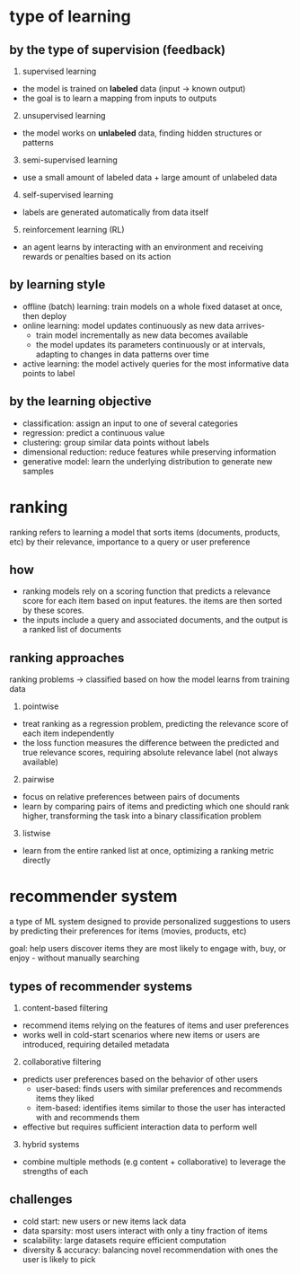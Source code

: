 # type of learning

## by the type of supervision (feedback)

1. supervised learning

- the model is trained on **labeled** data (input -> known output)
- the goal is to learn a mapping from inputs to outputs

2. unsupervised learning

- the model works on **unlabeled** data, finding hidden structures or patterns

3. semi-supervised learning

- use a small amount of labeled data + large amount of unlabeled data

4. self-supervised learning

- labels are generated automatically from data itself

5. reinforcement learning (RL)

- an agent learns by interacting with an environment and receiving rewards or penalties based on its action

## by learning style

- offline (batch) learning: train models on a whole fixed dataset at once, then deploy
- online learning: model updates continuously as new data arrives-
    - train model incrementally as new data becomes available
    - the model updates its parameters continuously or at intervals, adapting to changes in data patterns over time
- active learning: the model actively queries for the most informative data points to label

## by the learning objective

- classification: assign an input to one of several categories
- regression: predict a continuous value
- clustering: group similar data points without labels
- dimensional reduction: reduce features while preserving information
- generative model: learn the underlying distribution to generate new samples

# ranking

ranking refers to learning a model that sorts items (documents, products, etc) by their relevance, importance to a query or user preference

## how
- ranking models rely on a scoring function that predicts a relevance score for each item based on input features. the items are then sorted by these scores. 
- the inputs include a query and associated documents, and the output is a ranked list of documents

## ranking approaches

ranking problems -> classified based on how the model learns from training data

1. pointwise
   
- treat ranking as a regression problem, predicting the relevance score of each item independently
- the loss function measures the difference between the predicted and true relevance scores, requiring absolute relevance label (not always available)

2. pairwise

- focus on relative preferences between pairs of documents
- learn by comparing pairs of items and predicting which one should rank higher, transforming the task into a binary classification problem

3. listwise

- learn from the entire ranked list at once, optimizing a ranking metric directly

# recommender system

a type of ML system designed to provide personalized suggestions to users by predicting their preferences for items (movies, products, etc)

goal: help users discover items they are most likely to engage with, buy, or enjoy - without manually searching

## types of recommender systems

1. content-based filtering

- recommend items relying on the features of items and user preferences
- works well in cold-start scenarios where new items or users are introduced, requiring detailed metadata

2. collaborative filtering

- predicts user preferences based on the behavior of other users
    - user-based: finds users with similar preferences and recommends items they liked
    - item-based: identifies items similar to those the user has interacted with and recommends them
- effective but requires sufficient interaction data to perform well

3. hybrid systems

- combine multiple methods (e.g content + collaborative) to leverage the strengths of each

## challenges

- cold start: new users or new items lack data
- data sparsity: most users interact with only a tiny fraction of items
- scalability: large datasets require efficient computation
- diversity & accuracy: balancing novel recommendation with ones the user is likely to pick
